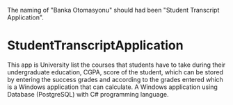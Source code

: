 The naming of "Banka Otomasyonu" should had been "Student Transcript Application".

# StudentTranscriptApplication
This app is University list the courses that students have to take during their undergraduate education, CGPA, score of the student, which can be stored by entering the success grades and according to the grades entered which is a Windows application that can calculate. A Windows application using Database (PostgreSQL) with C# programming language.
